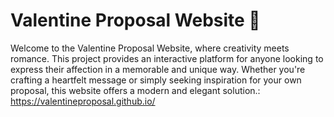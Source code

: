 # Valentine Proposal Website 💌
Welcome to the Valentine Proposal Website, where creativity meets romance. This project provides an interactive platform for anyone looking to express their affection in a memorable and unique way. Whether you're crafting a heartfelt message or simply seeking inspiration for your own proposal, this website offers a modern and elegant solution.: 
https://valentineproposal.github.io/
